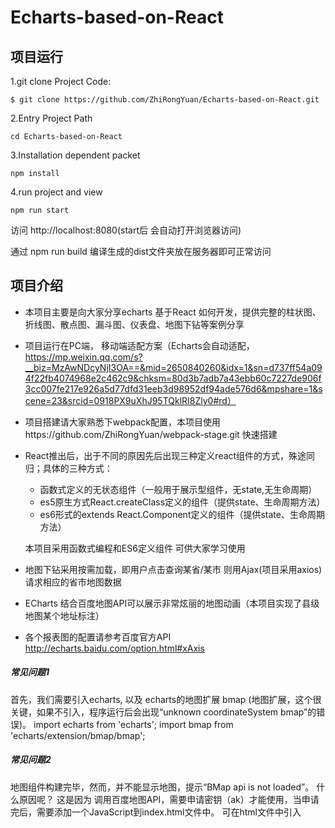 # Echarts-based-on-React
## 项目运行 ##

1.git clone Project Code:

    $ git clone https://github.com/ZhiRongYuan/Echarts-based-on-React.git

2.Entry Project Path

    cd Echarts-based-on-React

3.Installation dependent packet

    npm install

4.run project and view

    npm run start


访问 http://localhost:8080(start后 会自动打开浏览器访问)

通过 npm run build  编译生成的dist文件夹放在服务器即可正常访问



## 项目介绍 ##

* 本项目主要是向大家分享echarts 基于React 如何开发，提供完整的柱状图、折线图、散点图、漏斗图、仪表盘、地图下钻等案例分享

* 项目运行在PC端， 移动端适配方案（Echarts会自动适配，https://mp.weixin.qq.com/s?__biz=MzAwNDcyNjI3OA==&mid=2650840260&idx=1&sn=d737ff54a094f22fb4074968e2c462c9&chksm=80d3b7adb7a43ebb60c7227de906f3cc007fe217e926a5d77dfd31eeb3d98952df94ade576d6&mpshare=1&scene=23&srcid=0918PX9uXhJ95TQklRI8Zly0#rd）

* 项目搭建请大家熟悉下webpack配置，本项目使用https://github.com/ZhiRongYuan/webpack-stage.git 快速搭建

* React推出后，出于不同的原因先后出现三种定义react组件的方式，殊途同归；具体的三种方式：

  * 函数式定义的无状态组件（一般用于展示型组件，无state,无生命周期）
  * es5原生方式React.createClass定义的组件（提供state、生命周期方法）
  * es6形式的extends React.Component定义的组件（提供state、生命周期方法）

  本项目采用函数式编程和ES6定义组件  可供大家学习使用


* 地图下钻采用按需加载，即用户点击查询某省/某市 则用Ajax(项目采用axios)请求相应的省市地图数据

* ECharts 结合百度地图API可以展示非常炫丽的地图动画（本项目实现了县级地图某个地址标注）

* 各个报表图的配置请参考百度官方API http://echarts.baidu.com/option.html#xAxis

##### 常见问题1 #####
首先，我们需要引入echarts, 以及 echarts的地图扩展 bmap (地图扩展，这个很关键，如果不引入，程序运行后会出现“unknown coordinateSystem bmap”的错误)。
import echarts from 'echarts';
import bmap from 'echarts/extension/bmap/bmap';


##### 常见问题2 #####
地图组件构建完毕，然而，并不能显示地图，提示“BMap api is not loaded”。 什么原因呢？
这是因为 调用百度地图API，需要申请密钥（ak）才能使用，当申请完后，需要添加一个JavaScript到index.html文件中。
可在html文件中引入<script src="http://api.map.baidu.com/api?v=2.0&ak=ZUONbpqGBsYGXNIYHicvbAbM"></script>